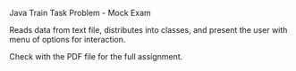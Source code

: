 Java Train Task Problem - Mock Exam

Reads data from text file, distributes into classes, and present 
the user with menu of options for interaction.

Check with the PDF file for the full assignment.